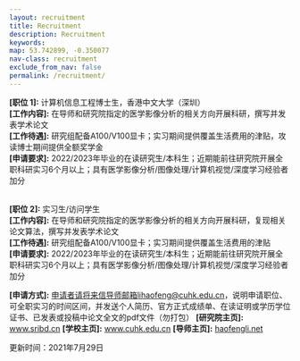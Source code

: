 ```yaml
---
layout: recruitment
title: Recruitment
description: Recruitment
keywords:
map: 53.742899, -0.350077
nav-class: recruitment
exclude_from_nav: false
permalink: /recruitment/
---
```


<b>[职位 1]:</b> 计算机信息工程博士生，香港中文大学（深圳）<br>
<b>[工作内容]:</b> 在导师和研究院指定的医学影像分析的相关方向开展科研，撰写并发表学术论文<br>
<b>[工作待遇]:</b> 研究组配备A100/V100显卡；实习期间提供覆盖生活费用的津贴，攻读博士期间提供全额奖学金<br>
<b>[申请要求]:</b> 2022/2023年毕业的在读研究生/本科生；近期能前往研究院开展全职科研实习6个月以上；具有医学影像分析/图像处理/计算机视觉/深度学习经验者加分<br><br>

<b>[职位 2]:</b> 实习生/访问学生<br>
<b>[工作内容]:</b> 在导师和研究院指定的医学影像分析的相关方向开展科研，复现相关论文算法，撰写并发表学术论文<br>
<b>[工作待遇]:</b> 研究组配备A100/V100显卡；实习期间提供覆盖生活费用的津贴<br>
<b>[申请要求]:</b> 2022/2023年毕业的在读研究生/本科生；近期能前往研究院开展全职科研实习6个月以上；具有医学影像分析/图像处理/计算机视觉/深度学习经验者加分


<b>[申请方式]:</b> 申请者请将来信导师邮箱lihaofeng@cuhk.edu.cn，说明申请职位、可全职实习的时间区间，并发送个人简历、官方正式成绩单、在读证明或学历学位证书、已发表或投稿中论文全文的pdf文件（勿打包）
<b>[研究院主页]:</b> <a href="http://www.sribd.cn">www.sribd.cn</a>
<b>[学校主页]:</b> <a href="https://www.cuhk.edu.cn">www.cuhk.edu.cn</a>
<b>[导师主页]:</b> <a href="haofengli.net">haofengli.net</a>

更新时间：2021年7月29日



